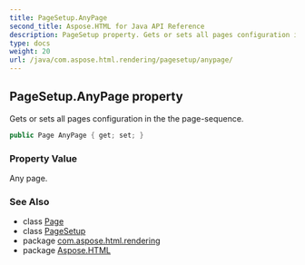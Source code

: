 ```yaml
---
title: PageSetup.AnyPage
second_title: Aspose.HTML for Java API Reference
description: PageSetup property. Gets or sets all pages configuration in the the page-sequence
type: docs
weight: 20
url: /java/com.aspose.html.rendering/pagesetup/anypage/
---
```

## PageSetup.AnyPage property

Gets or sets all pages configuration in the the page-sequence.

```java
public Page AnyPage { get; set; }
```

### Property Value

Any page.

### See Also

* class [Page](../../../com.aspose.html.drawing/page/)
* class [PageSetup](../)
* package [com.aspose.html.rendering](../../pagesetup/)
* package [Aspose.HTML](../../../)
